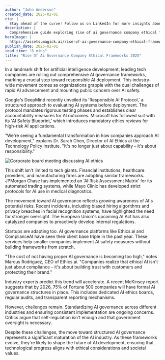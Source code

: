 ```yaml
---
author: "John Anderson"
created_date: 2025-02-01
cta: |
  Stay ahead of the curve! Follow us on LinkedIn for more insights about rise of ai governance company ethical frameworks 2025 and other cutting-edge developments in AI and technology.
description: |
  Comprehensive guide exploring rise of ai governance company ethical frameworks 2025 and its impact on modern technology.
heroImage: |
  https://assets.magick.ai/rise-of-ai-governance-company-ethical-frameworks-2025.png
publish_date: 2025-02-01
read_time: "8 mins"
title: "Rise Of Ai Governance Company Ethical Frameworks 2025"
---
```


In a landmark shift for artificial intelligence development, leading tech companies are rolling out comprehensive AI governance frameworks, marking a crucial step toward responsible AI deployment. This industry-wide movement comes as organizations grapple with the dual challenges of rapid AI advancement and mounting public concern over AI safety.

Google's DeepMind recently unveiled its 'Responsible AI Protocol,' a structured approach to evaluating AI systems before deployment. The protocol mandates rigorous testing phases and establishes clear accountability measures for AI outcomes. Microsoft has followed suit with its 'AI Safety Blueprint,' which introduces mandatory ethics reviews for high-risk AI applications.

"We're seeing a fundamental transformation in how companies approach AI development," explains Dr. Sarah Chen, Director of AI Ethics at the Technology Policy Institute. "It's no longer just about capability – it's about responsibility."

![Corporate board meeting discussing AI ethics](https://i.magick.ai/PIXE/1738431254360_magick_img.webp)

This shift isn't limited to tech giants. Financial institutions, healthcare providers, and manufacturing firms are adopting similar frameworks. JPMorgan Chase has implemented an 'AI Risk Assessment Matrix' for its automated trading systems, while Mayo Clinic has developed strict protocols for AI use in medical diagnostics.

The movement toward AI governance reflects growing awareness of AI's potential risks. Recent incidents, including biased hiring algorithms and privacy breaches in facial recognition systems, have highlighted the need for stronger oversight. The European Union's upcoming AI Act has also catalyzed companies to proactively develop internal regulations.

Startups are adapting too. AI governance platforms like Ethics.ai and ComplianceAI have seen their client base triple in the past year. These services help smaller companies implement AI safety measures without building frameworks from scratch.

"The cost of not having proper AI governance is becoming too high," notes Marcus Rodriguez, CEO of Ethics.ai. "Companies realize that ethical AI isn't just about compliance – it's about building trust with customers and protecting their brand."

Industry experts predict this trend will accelerate. A recent McKinsey report suggests that by 2026, 75% of Fortune 500 companies will have formal AI governance structures in place. This includes dedicated AI ethics boards, regular audits, and transparent reporting mechanisms.

However, challenges remain. Standardizing AI governance across different industries and ensuring consistent implementation are ongoing concerns. Critics argue that self-regulation isn't enough and that government oversight is necessary.

Despite these challenges, the move toward structured AI governance represents a significant maturation of the AI industry. As these frameworks evolve, they're likely to shape the future of AI development, ensuring that technological progress aligns with ethical considerations and societal values.